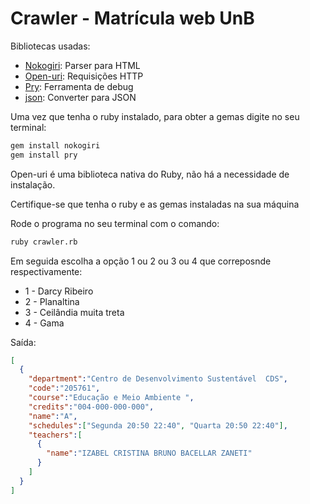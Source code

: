 # Crawler - Matrícula web UnB

Bibliotecas usadas:

- [Nokogiri](https://github.com/sparklemotion/nokogiri): Parser para HTML
- [Open-uri](https://ruby-doc.org/stdlib-2.1.0/libdoc/open-uri/rdoc/OpenURI.html): Requisições HTTP
- [Pry](https://github.com/pry/pry): Ferramenta de debug
- [json](https://rubygems.org/gems/json/versions/1.8.3?locale=pt-BR): Converter para JSON

Uma vez que tenha o ruby instalado, para obter a gemas digite no seu terminal:

```bash
gem install nokogiri
gem install pry
```

Open-uri é uma biblioteca nativa do Ruby, não há a necessidade de instalação.

Certifique-se que tenha o ruby e as gemas instaladas na sua máquina

Rode o programa no seu terminal com o comando:

```bash
ruby crawler.rb
```

Em seguida escolha a opção 1 ou 2 ou 3 ou 4 que correposnde respectivamente:

- 1 - Darcy Ribeiro
- 2 - Planaltina
- 3 - Ceilândia muita treta
- 4 - Gama

Saída:

```json
[
  {
    "department":"Centro de Desenvolvimento Sustentável  CDS",
    "code":"205761",
    "course":"Educação e Meio Ambiente ",
    "credits":"004-000-000-000",
    "name":"A",
    "schedules":["Segunda 20:50 22:40", "Quarta 20:50 22:40"],
    "teachers":[
      {
        "name":"IZABEL CRISTINA BRUNO BACELLAR ZANETI"
      }
    ]
  }
]
```
